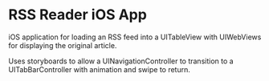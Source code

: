 # RSS Reader iOS App

iOS application for loading an RSS feed into a UITableView with UIWebViews for 
displaying the original article.

Uses storyboards to allow a UINavigationController to transition to a UITabBarController 
with animation and swipe to return.
